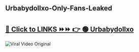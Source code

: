 
 ## Urbabydollxo-Only-Fans-Leaked

# <h2><a href="https://clipsfans.com/Urbabydollxo&ref=git">🔗 Click to LINKS ⏩⏩ 👉 🟢 Urbabydollxo </a></h2>

<a href="https://clipsfans.com/Urbabydollxo&ref=git" rel="nofollow" data-target="animated-image.originalLink"><img src="https://i.ibb.co.com/xMMVF88/686577567.gif" alt="Viral Video Original" style="max-width: 100%; display: inline-block;" data-target="animated-image.originalImage"></a>
